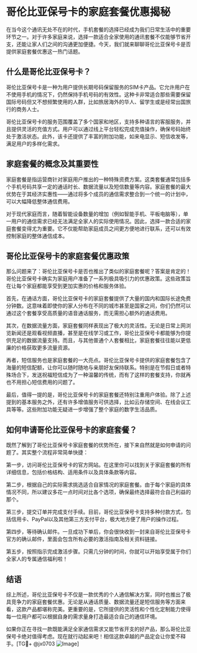 # 哥伦比亚保号卡的家庭套餐优惠揭秘

在当今这个通讯无处不在的时代，手机套餐的选择已经成为我们日常生活中的重要环节之一。对于许多家庭来说，选择一款适合全家使用的通讯套餐不仅能够节省开支，还能让家人们之间的沟通更加便捷。今天，我们就来聊聊哥伦比亚保号卡是否提供家庭套餐优惠这一热门话题。

## 什么是哥伦比亚保号卡？

哥伦比亚保号卡是一种为用户提供长期号码保留服务的SIM卡产品。它允许用户在不使用手机的情况下，仍然保持手机号码的有效性。这种卡非常适合那些需要保留国际号码但又不想频繁使用的人群，比如旅居海外的华人、留学生或是经常出国旅行的商务人士。

哥伦比亚保号卡的服务范围覆盖了多个国家和地区，支持多种语言的客服服务，并且提供灵活的充值方式。用户可以通过线上平台轻松完成充值操作，确保号码始终处于激活状态。此外，该卡还提供了丰富的附加功能，如来电显示、短信收发等，满足用户的多样化需求。

## 家庭套餐的概念及其重要性

家庭套餐是指运营商针对家庭用户推出的一种特殊资费方案。这类套餐通常包括多个手机号码共享一定的通话时长、数据流量以及短信数量等内容。家庭套餐的最大优势在于其经济实惠性——通过将多个成员的通信需求整合到一个统一的计划中，可以大幅降低整体通信费用。

对于现代家庭而言，随着智能设备数量的增加（例如智能手机、平板电脑等），单一用户的通信需求已经无法满足全家人的实际使用情况。因此，选择一款合适的家庭套餐变得尤为重要。它不仅能帮助家庭成员之间更方便地进行联系，还可以有效控制家庭的整体通信成本。

## 哥伦比亚保号卡的家庭套餐优惠政策

那么问题来了：哥伦比亚保号卡是否也推出了类似的家庭套餐呢？答案是肯定的！哥伦比亚保号卡确实为家庭用户准备了一系列极具吸引力的优惠政策。这些政策旨在让每个家庭都能享受到更加实惠的价格和服务体验。

首先，在通话方面，哥伦比亚保号卡的家庭套餐提供了大量的国内和国际长途免费分钟数。这意味着即使你的家人分布在不同的城市甚至是国家之间，你们仍然可以通过这个套餐享受高质量的语音通话服务，而无需担心额外的通话费用。

其次，在数据流量方面，家庭套餐同样表现出了极大的灵活性。无论是日常上网浏览新闻还是观看视频直播，甚至是在线学习或工作，哥伦比亚保号卡都能够为你提供充足的数据流量支持。而且，与其他普通个人套餐相比，家庭套餐往往能以更低廉的价格获取更多流量资源。

再者，短信服务也是家庭套餐的一大亮点。哥伦比亚保号卡提供的家庭套餐包含了海量的短信配额，让你可以随时随地与亲朋好友保持联系。特别是在节假日或者特殊场合下，发送祝福短信成为了一种温馨的传统，而有了这样的套餐支持，你就再也不用担心短信费用的问题了。

最后，值得一提的是，哥伦比亚保号卡的家庭套餐还特别注重用户体验。除了上述提到的基本服务之外，还有许多增值服务可供选择，比如云存储空间、在线会议工具等等。这些附加功能无疑进一步增强了整个家庭的数字生活品质。

## 如何申请哥伦比亚保号卡的家庭套餐？

既然了解到了哥伦比亚保号卡家庭套餐的优势所在，接下来自然就是如何申请的问题了。其实整个流程非常简单快捷：

第一步，访问哥伦比亚保号卡的官方网站。在这里你可以找到关于家庭套餐的所有详细信息，包括价格结构、适用条件以及具体条款等内容。

第二步，根据自己的实际需求挑选适合自家情况的家庭套餐。由于每个家庭的具体情况不同，所以建议多花一点时间对比各个选项，确保最终选择最符合自己利益的那个。

第三步，提交订单并完成支付手续。目前，哥伦比亚保号卡支持多种付款方式，包括信用卡、PayPal以及其他第三方支付平台，极大地方便了用户的操作过程。

第四步，等待确认邮件。一旦成功下单后，你会很快收到一封来自哥伦比亚保号卡官方的确认邮件，里面会包含所有必要的激活指南及相关资料链接。

第五步，按照指示完成激活步骤。只需几分钟的时间，你就可以开始享受属于你们全家人的专属通信福利啦！

## 结语

综上所述，哥伦比亚保号卡不仅是一款优秀的个人通信解决方案，同时也推出了极具竞争力的家庭套餐优惠。无论是从通话质量、数据流量还是短信服务等方面来看，这款产品都堪称完美。更重要的是，它所提供的灵活性和个性化定制能力使得每一位用户都可以根据自身的需求量身打造最适合自己的通信环境。

如果你正在寻找一款既能满足全家通信需求又能节省开支的好产品，那么哥伦比亚保号卡绝对值得考虑。现在就行动起来吧！相信这款卓越的产品定会让你爱不释手。[TG💪+ @jx0703 ![Image](https://github.com/user-attachments/assets/dbca1d08-cadb-493c-b0ec-ad6f7a83f270)]